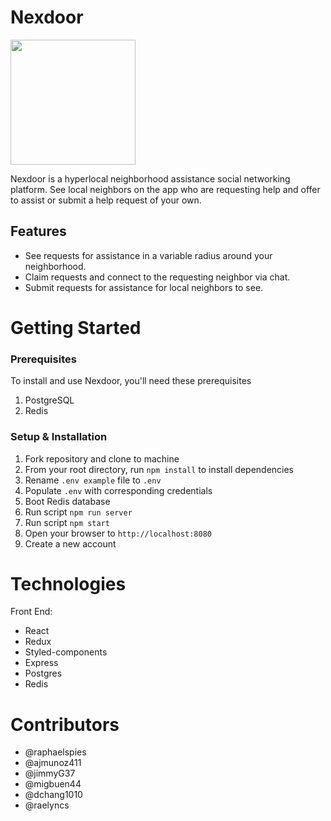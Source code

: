 

# Nexdoor 
<a href="https://github.com/jeremysylee/NexDoor"> <img src="https://user-images.githubusercontent.com/74673975/131412411-a4a65e3e-4ec9-4549-b994-0ab56e157f0d.png" width="200" /> </a> <div />

Nexdoor is a hyperlocal neighborhood assistance social networking platform. See local neighbors on the app who are requesting help and offer to assist or submit a help request of your own. 

## Features
* See requests for assistance in a variable radius around your neighborhood.
* Claim requests and connect to the requesting neighbor via chat. 
* Submit requests for assistance for local neighbors to see.

# Getting Started

### Prerequisites
To install and use Nexdoor, you'll need these prerequisites
1. PostgreSQL
2. Redis

### Setup & Installation
1. Fork repository and clone to machine
2. From your root directory, run `npm install` to install dependencies
3. Rename `.env example` file to `.env`
4. Populate `.env` with corresponding credentials
5. Boot Redis database
6. Run script `npm run server`
7. Run script `npm start`
8. Open your browser to `http://localhost:8080`
9. Create a new account

# Technologies
Front End: 
  * React
  * Redux
  * Styled-components
  * Express
  * Postgres
  * Redis

# Contributors
* @raphaelspies
* @ajmunoz411
* @jimmyG37
* @migbuen44
* @dchang1010
* @raelyncs


